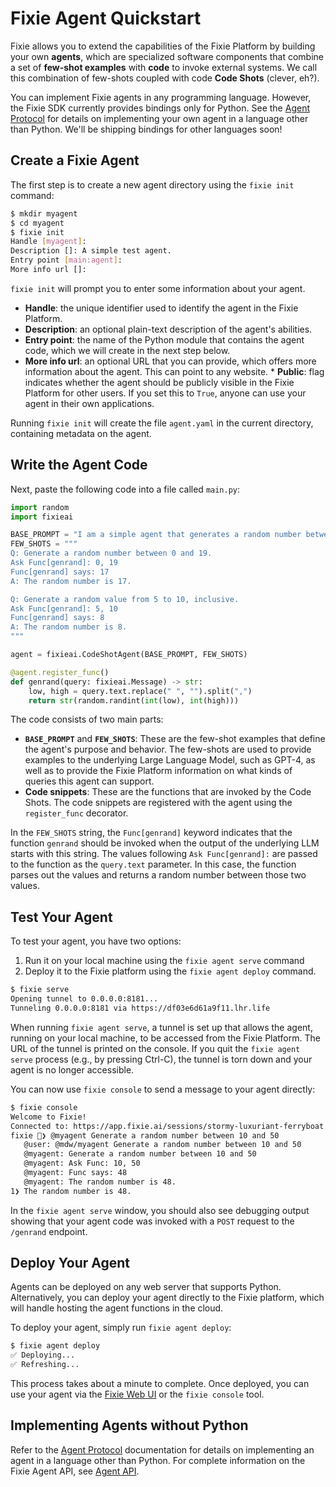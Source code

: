 # Fixie Agent Quickstart

Fixie allows you to extend the capabilities of the Fixie Platform by building your own **agents**, which are specialized software components that combine a set of **few-shot examples** with **code** to invoke external systems. We call this combination of few-shots coupled with code **Code Shots** (clever, eh?).

You can implement Fixie agents in any programming language. However, the Fixie SDK currently provides bindings only for Python. See the [Agent Protocol](agent-protocol.md) for details on implementing your own agent in a language other than Python. We'll be shipping bindings for other languages soon!

## Create a Fixie Agent

The first step is to create a new agent directory using the `fixie init` command:

```bash
$ mkdir myagent
$ cd myagent
$ fixie init
Handle [myagent]: 
Description []: A simple test agent.
Entry point [main:agent]: 
More info url []: 
```

`fixie init` will prompt you to enter some information about your agent.
* **Handle**: the unique identifier used to identify the agent in the Fixie Platform. 
* **Description**: an optional plain-text description of the agent's abilities.
* **Entry point**: the name of the Python module that contains the agent code, which we will create in the next step below.
* **More info url**: an optional URL that you can provide, which offers more information about the agent. This can point to any website. * **Public**: flag indicates whether the agent should be publicly visible in the Fixie Platform for other users. If you set this to `True`, anyone can use your agent in their own applications.

Running `fixie init` will create the file `agent.yaml` in the current directory, containing metadata on the agent.

## Write the Agent Code

Next, paste the following code into a file called `main.py`:

```python
import random
import fixieai

BASE_PROMPT = "I am a simple agent that generates a random number between two given values."
FEW_SHOTS = """
Q: Generate a random number between 0 and 19.
Ask Func[genrand]: 0, 19
Func[genrand] says: 17
A: The random number is 17.

Q: Generate a random value from 5 to 10, inclusive.
Ask Func[genrand]: 5, 10
Func[genrand] says: 8
A: The random number is 8.
"""

agent = fixieai.CodeShotAgent(BASE_PROMPT, FEW_SHOTS)

@agent.register_func()
def genrand(query: fixieai.Message) -> str:
    low, high = query.text.replace(" ", "").split(",")
    return str(random.randint(int(low), int(high)))
```

The code consists of two main parts:

* **`BASE_PROMPT`** and **`FEW_SHOTS`**: These are the few-shot examples that define the agent's purpose and behavior. The few-shots are used to provide examples to the underlying Large Language Model, such as GPT-4, as well as to provide the Fixie Platform information on what kinds of queries this agent can support.
* **Code snippets**: These are the functions that are invoked by the Code Shots. The code snippets are registered with the agent using the `register_func` decorator.

In the `FEW_SHOTS` string, the `Func[genrand]` keyword indicates that the function `genrand` should be invoked when the output of the underlying LLM starts with this string. The values following `Ask Func[genrand]:` are passed to the function as the `query.text` parameter. In this case, the function parses out the values and returns a random number between those two values.

## Test Your Agent

To test your agent, you have two options: 
1. Run it on your local machine using the `fixie agent serve` command
1. Deploy it to the Fixie platform using the `fixie agent deploy` command.

```bash
$ fixie serve
Opening tunnel to 0.0.0.0:8181...
Tunneling 0.0.0.0:8181 via https://df03e6d61a9f11.lhr.life
```

When running `fixie agent serve`, a tunnel is set up that allows the agent, running on your local machine, to be accessed from the Fixie Platform. The URL of the tunnel is printed on the console. If you quit the `fixie agent serve` process (e.g., by pressing Ctrl-C), the
tunnel is torn down and your agent is no longer accessible.

You can now use `fixie console` to send a message to your agent directly:

```bash
$ fixie console
Welcome to Fixie!
Connected to: https://app.fixie.ai/sessions/stormy-luxuriant-ferryboat
fixie 🦊❯ @myagent Generate a random number between 10 and 50
   @user: @mdw/myagent Generate a random number between 10 and 50
   @myagent: Generate a random number between 10 and 50
   @myagent: Ask Func: 10, 50
   @myagent: Func says: 48
   @myagent: The random number is 48.
1❯ The random number is 48.
```

In the `fixie agent serve` window, you should also see debugging output showing that your agent code was invoked with a `POST` request to the `/genrand` endpoint.

## Deploy Your Agent

Agents can be deployed on any web server that supports Python. Alternatively, you can deploy your agent directly to the Fixie platform, which will handle hosting the agent functions in the cloud.

To deploy your agent, simply run `fixie agent deploy`:

```bash
$ fixie agent deploy
✅ Deploying...
✅ Refreshing...
```

This process takes about a minute to complete. Once deployed, you can use your agent via the [Fixie Web UI](http://app.fixie.ai) or the `fixie console` tool.

## Implementing Agents without Python

Refer to the [Agent Protocol](agent-protocol.md) documentation for details on implementing an agent in a language other than Python. For complete information on the Fixie Agent API, see [Agent API](agents.md).
